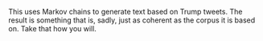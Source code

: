 This uses Markov chains to generate text based on Trump tweets.
The result is something that is, sadly, just as coherent as the corpus it is based on.
Take that how you will.
